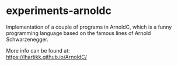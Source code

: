 # experiments-arnoldc
Implementation of a couple of programs in ArnoldC, which is a funny programming language based on the famous lines of Arnold Schwarzenegger.

More info can be found at:<br />
https://lhartikk.github.io/ArnoldC/
